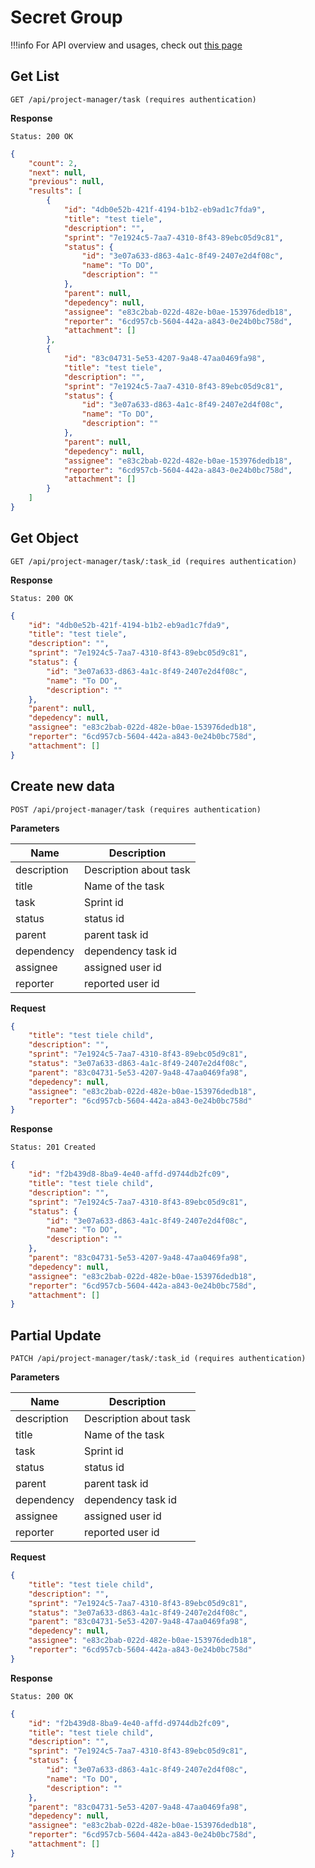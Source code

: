 # Secret Group

!!!info
    For API overview and usages, check out [this page](0-overview.md)

## Get List

```
GET /api/project-manager/task (requires authentication)
```

**Response**
```
Status: 200 OK
```
```json
{
    "count": 2,
    "next": null,
    "previous": null,
    "results": [
        {
            "id": "4db0e52b-421f-4194-b1b2-eb9ad1c7fda9",
            "title": "test tiele",
            "description": "",
            "sprint": "7e1924c5-7aa7-4310-8f43-89ebc05d9c81",
            "status": {
                "id": "3e07a633-d863-4a1c-8f49-2407e2d4f08c",
                "name": "To DO",
                "description": ""
            },
            "parent": null,
            "depedency": null,
            "assignee": "e83c2bab-022d-482e-b0ae-153976dedb18",
            "reporter": "6cd957cb-5604-442a-a843-0e24b0bc758d",
            "attachment": []
        },
        {
            "id": "83c04731-5e53-4207-9a48-47aa0469fa98",
            "title": "test tiele",
            "description": "",
            "sprint": "7e1924c5-7aa7-4310-8f43-89ebc05d9c81",
            "status": {
                "id": "3e07a633-d863-4a1c-8f49-2407e2d4f08c",
                "name": "To DO",
                "description": ""
            },
            "parent": null,
            "depedency": null,
            "assignee": "e83c2bab-022d-482e-b0ae-153976dedb18",
            "reporter": "6cd957cb-5604-442a-a843-0e24b0bc758d",
            "attachment": []
        }
    ]
}
```

## Get Object

```
GET /api/project-manager/task/:task_id (requires authentication)
```

**Response**
```
Status: 200 OK
```
```json
{
    "id": "4db0e52b-421f-4194-b1b2-eb9ad1c7fda9",
    "title": "test tiele",
    "description": "",
    "sprint": "7e1924c5-7aa7-4310-8f43-89ebc05d9c81",
    "status": {
        "id": "3e07a633-d863-4a1c-8f49-2407e2d4f08c",
        "name": "To DO",
        "description": ""
    },
    "parent": null,
    "depedency": null,
    "assignee": "e83c2bab-022d-482e-b0ae-153976dedb18",
    "reporter": "6cd957cb-5604-442a-a843-0e24b0bc758d",
    "attachment": []
}
```


## Create new data

```
POST /api/project-manager/task (requires authentication)
```

**Parameters**

Name     | Description
---------|-------------------------------------
description | Description about task
title | Name of the task
task | Sprint id
status | status id
parent | parent task id
dependency | dependency task id
assignee | assigned user id
reporter | reported user id

**Request**
```json
{
    "title": "test tiele child",
    "description": "",
    "sprint": "7e1924c5-7aa7-4310-8f43-89ebc05d9c81",
    "status": "3e07a633-d863-4a1c-8f49-2407e2d4f08c",
    "parent": "83c04731-5e53-4207-9a48-47aa0469fa98",
    "depedency": null,
    "assignee": "e83c2bab-022d-482e-b0ae-153976dedb18",
    "reporter": "6cd957cb-5604-442a-a843-0e24b0bc758d"
}
```

**Response**
```
Status: 201 Created
```
```json
{
    "id": "f2b439d8-8ba9-4e40-affd-d9744db2fc09",
    "title": "test tiele child",
    "description": "",
    "sprint": "7e1924c5-7aa7-4310-8f43-89ebc05d9c81",
    "status": {
        "id": "3e07a633-d863-4a1c-8f49-2407e2d4f08c",
        "name": "To DO",
        "description": ""
    },
    "parent": "83c04731-5e53-4207-9a48-47aa0469fa98",
    "depedency": null,
    "assignee": "e83c2bab-022d-482e-b0ae-153976dedb18",
    "reporter": "6cd957cb-5604-442a-a843-0e24b0bc758d",
    "attachment": []
}
```


## Partial Update

```
PATCH /api/project-manager/task/:task_id (requires authentication)
```

**Parameters**

Name     | Description
---------|-------------------------------------
description | Description about task
title | Name of the task
task | Sprint id
status | status id
parent | parent task id
dependency | dependency task id
assignee | assigned user id
reporter | reported user id

**Request**
```json
{
    "title": "test tiele child",
    "description": "",
    "sprint": "7e1924c5-7aa7-4310-8f43-89ebc05d9c81",
    "status": "3e07a633-d863-4a1c-8f49-2407e2d4f08c",
    "parent": "83c04731-5e53-4207-9a48-47aa0469fa98",
    "depedency": null,
    "assignee": "e83c2bab-022d-482e-b0ae-153976dedb18",
    "reporter": "6cd957cb-5604-442a-a843-0e24b0bc758d"
}
```

**Response**
```
Status: 200 OK
```
```json
{
    "id": "f2b439d8-8ba9-4e40-affd-d9744db2fc09",
    "title": "test tiele child",
    "description": "",
    "sprint": "7e1924c5-7aa7-4310-8f43-89ebc05d9c81",
    "status": {
        "id": "3e07a633-d863-4a1c-8f49-2407e2d4f08c",
        "name": "To DO",
        "description": ""
    },
    "parent": "83c04731-5e53-4207-9a48-47aa0469fa98",
    "depedency": null,
    "assignee": "e83c2bab-022d-482e-b0ae-153976dedb18",
    "reporter": "6cd957cb-5604-442a-a843-0e24b0bc758d",
    "attachment": []
}
```
